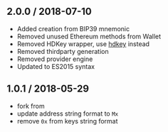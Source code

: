 2.0.0 / 2018-07-10
------------------

- Added creation from BIP39 mnemonic
- Removed unused Ethereum methods from Wallet
- Removed HDKey wrapper, use [hdkey](https://github.com/cryptocoinjs/hdkey) instead
- Removed thirdparty generation
- Removed provider engine
- Updated to ES2015 syntax

1.0.1 / 2018-05-29
------------------

- fork from
- update address string format to `Mx`
- remove `0x` from keys string format
